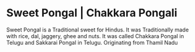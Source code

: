 # Sweet Pongal | Chakkara Pongali

Sweet Pongal is a Traditional sweet for Hindus. It was Traditionally made with rice, dal, jaggery, ghee and nuts. It was called Chakkara Pongal in Telugu and Sakkarai Pongal in Telugu. Originating from Thamil Nadu


